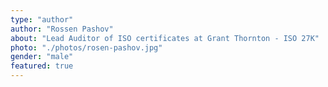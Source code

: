 ```yaml
---
type: "author"
author: "Rossen Pashov"
about: "Lead Auditor of ISO certificates at Grant Thornton - ISO 27K"
photo: "./photos/rosen-pashov.jpg"
gender: "male"
featured: true
---
```

